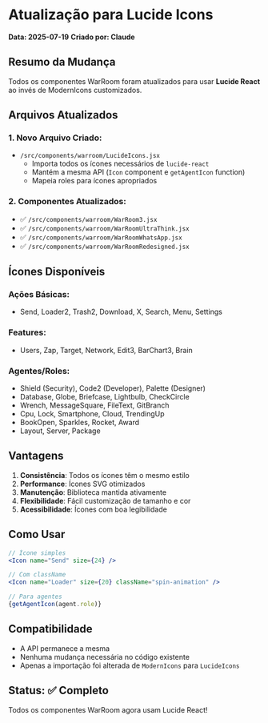 # Atualização para Lucide Icons
**Data: 2025-07-19**
**Criado por: Claude**

## Resumo da Mudança

Todos os componentes WarRoom foram atualizados para usar **Lucide React** ao invés de ModernIcons customizados.

## Arquivos Atualizados

### 1. Novo Arquivo Criado:
- `/src/components/warroom/LucideIcons.jsx`
  - Importa todos os ícones necessários de `lucide-react`
  - Mantém a mesma API (`Icon` component e `getAgentIcon` function)
  - Mapeia roles para ícones apropriados

### 2. Componentes Atualizados:
- ✅ `/src/components/warroom/WarRoom3.jsx`
- ✅ `/src/components/warroom/WarRoomUltraThink.jsx`
- ✅ `/src/components/warroom/WarRoomWhatsApp.jsx`
- ✅ `/src/components/warroom/WarRoomRedesigned.jsx`

## Ícones Disponíveis

### Ações Básicas:
- Send, Loader2, Trash2, Download, X, Search, Menu, Settings

### Features:
- Users, Zap, Target, Network, Edit3, BarChart3, Brain

### Agentes/Roles:
- Shield (Security), Code2 (Developer), Palette (Designer)
- Database, Globe, Briefcase, Lightbulb, CheckCircle
- Wrench, MessageSquare, FileText, GitBranch
- Cpu, Lock, Smartphone, Cloud, TrendingUp
- BookOpen, Sparkles, Rocket, Award
- Layout, Server, Package

## Vantagens

1. **Consistência**: Todos os ícones têm o mesmo estilo
2. **Performance**: Ícones SVG otimizados
3. **Manutenção**: Biblioteca mantida ativamente
4. **Flexibilidade**: Fácil customização de tamanho e cor
5. **Acessibilidade**: Ícones com boa legibilidade

## Como Usar

```jsx
// Ícone simples
<Icon name="Send" size={24} />

// Com className
<Icon name="Loader" size={20} className="spin-animation" />

// Para agentes
{getAgentIcon(agent.role)}
```

## Compatibilidade

- A API permanece a mesma
- Nenhuma mudança necessária no código existente
- Apenas a importação foi alterada de `ModernIcons` para `LucideIcons`

## Status: ✅ Completo

Todos os componentes WarRoom agora usam Lucide React!